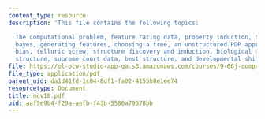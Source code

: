 ```yaml
---
content_type: resource
description: 'This file contains the following topics:

  The computational problem, feature rating data, property induction, theory based
  bayes, generating features, choosing a tree, an unstructured PDP approach, inductive
  bias, telluric screw, structure discovery and induction, biological data, grammer
  structure, supreme court data, best structure, and developmental shift.'
file: https://ol-ocw-studio-app-qa.s3.amazonaws.com/courses/9-66j-computational-cognitive-science-fall-2004/aaf5e9b4f29aaefbf43b5586a79678bb_nov18.pdf
file_type: application/pdf
parent_uid: da1d41fd-1c04-8df1-fa02-4155b8e1ee74
resourcetype: Document
title: nov18.pdf
uid: aaf5e9b4-f29a-aefb-f43b-5586a79678bb
---
```


